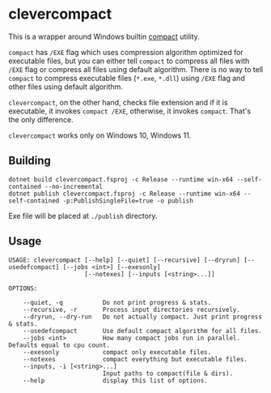 # clevercompact

This is a wrapper around Windows builtin [compact](https://learn.microsoft.com/en-us/windows-server/administration/windows-commands/compact)
utility.

`compact` has `/EXE` flag which uses compression algorithm optimized for executable files, but you can either tell `compact`
to compress all files with `/EXE` flag or compress all files using default algorithm. There is no way to tell `compact` to
compress executable files (`*.exe`, `*.dll`) using `/EXE` flag and other files using default algorithm.

`clevercompact`, on the other hand, checks file extension and if it is executable, it invokes `compact /EXE`, otherwise,
it invokes `compact`. That's the only difference.

`clevercompact` works only on Windows 10, Windows 11.

## Building

```
dotnet build clevercompact.fsproj -c Release --runtime win-x64 --self-contained --no-incremental
dotnet publish clevercompact.fsproj -c Release --runtime win-x64 --self-contained -p:PublishSingleFile=true -o publish
```

Exe file will be placed at `./publish` directory.

## Usage

```
USAGE: clevercompact [--help] [--quiet] [--recursive] [--dryrun] [--usedefcompact] [--jobs <int>] [--exesonly]
                     [--notexes] [--inputs [<string>...]]

OPTIONS:

    --quiet, -q           Do not print progress & stats.
    --recursive, -r       Process input directories recursively.
    --dryrun, --dry-run   Do not actually compact. Just print progress & stats.
    --usedefcompact       Use default compact algorithm for all files.
    --jobs <int>          How many compact jobs run in parallel. Defaults equal to cpu count.
    --exesonly            compact only executable files.
    --notexes             compact everything but executable files.
    --inputs, -i [<string>...]
                          Input paths to compact(file & dirs).
    --help                display this list of options.
```

